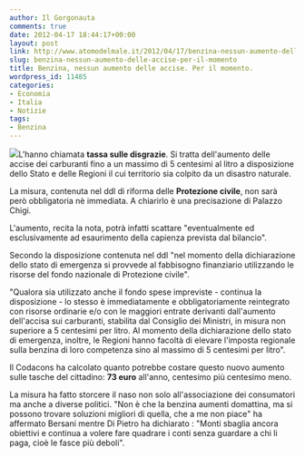 ```yaml
---
author: Il Gorgonauta
comments: true
date: 2012-04-17 18:44:17+00:00
layout: post
link: http://www.atomodelmale.it/2012/04/17/benzina-nessun-aumento-delle-accise-per-il-momento/
slug: benzina-nessun-aumento-delle-accise-per-il-momento
title: Benzina, nessun aumento delle accise. Per il momento.
wordpress_id: 11485
categories:
- Economia
- Italia
- Notizie
tags:
- Benzina
---
```


[![](http://www.atomodelmale.it/wp-content/uploads/2012/04/accise-benzina-300x199.jpg)](http://www.atomodelmale.it/wp-content/uploads/2012/04/accise-benzina.jpg)L'hanno chiamata **tassa sulle disgrazie**. Si tratta dell'aumento delle accise dei carburanti fino a un massimo di 5 centesimi al litro a disposizione dello Stato e delle Regioni il cui territorio sia colpito da un disastro naturale.

La misura, contenuta nel ddl di riforma delle **Protezione civile**, non sarà però obbligatoria nè immediata. A chiarirlo è una precisazione di Palazzo Chigi.

L'aumento, recita la nota, potrà infatti scattare "eventualmente ed esclusivamente ad esaurimento della capienza prevista dal bilancio".

Secondo la disposizione contenuta nel ddl "nel momento della dichiarazione dello stato di emergenza si provvede al fabbisogno finanziario utilizzando le risorse del fondo nazionale di Protezione civile".


"Qualora sia utilizzato anche il fondo spese impreviste - continua la disposizione - lo stesso è immediatamente e obbligatoriamente reintegrato con risorse ordinarie e/o con le maggiori entrate derivanti dall'aumento dell'accisa sui carburanti, stabilita dal Consiglio dei Ministri, in misura non superiore a 5 centesimi per litro. Al momento della dichiarazione dello stato di emergenza, inoltre, le Regioni hanno facoltà di elevare l'imposta regionale sulla benzina di loro competenza sino al massimo di 5 centesimi per litro".

Il Codacons ha calcolato quanto potrebbe costare questo nuovo aumento sulle tasche del cittadino: **73 euro** all'anno, centesimo più centesimo meno.

La misura ha fatto storcere il naso non solo all'associazione dei consumatori ma anche a diverse politici. "Non è che la benzina aumenti domattina, ma si possono trovare soluzioni migliori di quella, che a me non piace" ha affermato Bersani mentre Di Pietro ha dichiarato : "Monti sbaglia ancora obiettivi e continua a volere fare quadrare i conti senza guardare a chi li paga, cioè le fasce più deboli".
